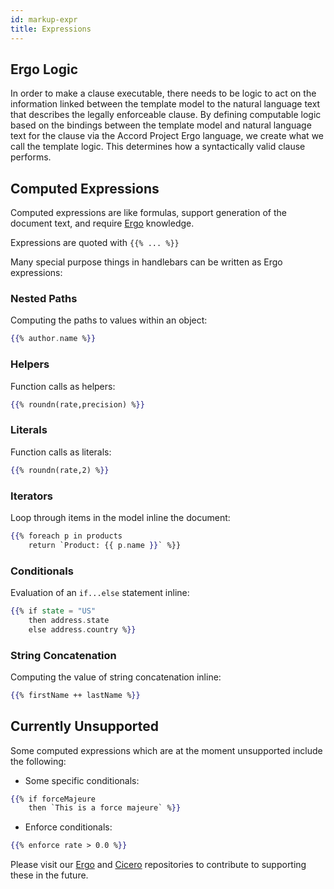 ```yaml
---
id: markup-expr
title: Expressions
---
```


Ergo Logic
---

In order to make a clause executable, there needs to be logic to act on the information linked between the template model to the natural language text that describes the legally enforceable clause. By defining computable logic based on the bindings between the template model and natural language text for the clause  via the Accord Project Ergo language, we create what we call the template logic. This determines how a syntactically valid clause performs.

Computed Expressions 
---

Computed expressions are like formulas, support generation of the document text, and require [Ergo](https://docs.accordproject.org/docs/logic-ergo.html) knowledge.

Expressions are quoted with `{{% ... %}}`

Many special purpose things in handlebars can be written as Ergo expressions:

### Nested Paths

Computing the paths to values within an object:

```handlebars
{{% author.name %}}
```

### Helpers

Function calls as helpers:

```handlebars
{{% roundn(rate,precision) %}}
```

### Literals

Function calls as literals:

```handlebars
{{% roundn(rate,2) %}}
```

### Iterators

Loop through items in the model inline the document:

```handlebars
{{% foreach p in products
    return `Product: {{ p.name }}` %}}
```

### Conditionals

Evaluation of an `if...else` statement inline:

```handlebars
{{% if state = "US"
    then address.state
    else address.country %}}
```

### String Concatenation

Computing the value of string concatenation inline:

```handlebars
{{% firstName ++ lastName %}}
```

Currently Unsupported
---

Some computed expressions which are at the moment unsupported include the following:

- Some specific conditionals:
```handlebars
{{% if forceMajeure
    then `This is a force majeure` %}}
```

- Enforce conditionals:
```handlebars
{{% enforce rate > 0.0 %}}
```

Please visit our [Ergo](https://github.com/accordproject/ergo) and [Cicero](https://github.com/accordproject/cicero) repositories to contribute to supporting these in the future.
